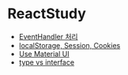 # ReactStudy

- [EventHandler 처리](EventHandler.md)
- [localStorage, Session, Cookies](ReactClientStorage.md)
- [Use Material UI](ReactTypescriptMui.md)
- [type vs interface](Type_VS_Interface.md)
